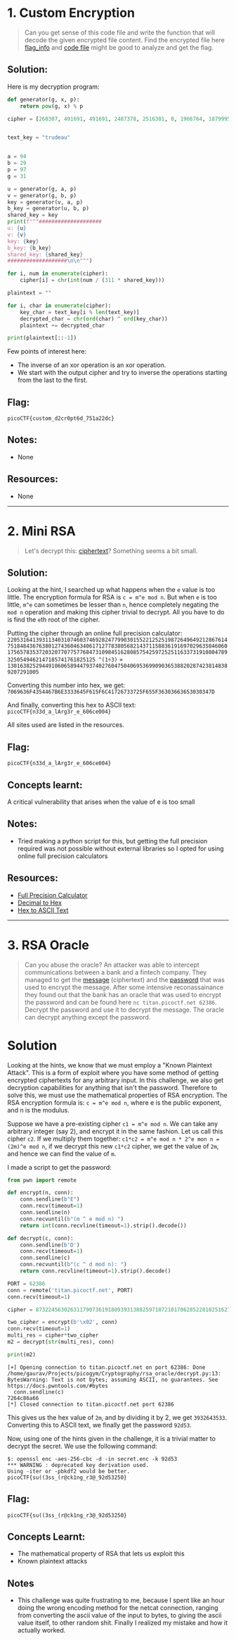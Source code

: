 # 1. Custom Encryption

> Can you get sense of this code file and write the function that will decode the given encrypted file content. Find the encrypted file here [flag_info](https://artifacts.picoctf.net/c_titan/18/enc_flag) and [code file](https://artifacts.picoctf.net/c_titan/18/custom_encryption.py) might be good to analyze and get the flag.

## Solution:

Here is my decryption program:
```python
def generator(g, x, p):
    return pow(g, x) % p

cipher = [260307, 491691, 491691, 2487378, 2516301, 0, 1966764, 1879995, 1995687, 1214766, 0, 2400609, 607383, 144615, 1966764, 0, 636306, 2487378, 28923, 1793226, 694152, 780921, 173538, 173538, 491691, 173538, 751998, 1475073, 925536, 1417227, 751998, 202461, 347076, 491691]


text_key = "trudeau"


a = 94
b = 29
p = 97
g = 31

u = generator(g, a, p)
v = generator(g, b, p)
key = generator(v, a, p)
b_key = generator(u, b, p)
shared_key = key
print(f"""####################
u: {u}
v: {v}
key: {key}
b_key: {b_key}
shared_key: {shared_key}
###################\n\n""")

for i, num in enumerate(cipher):
    cipher[i] = chr(int(num / (311 * shared_key)))

plaintext = ""

for i, char in enumerate(cipher):
    key_char = text_key[i % len(text_key)]
    decrypted_char = chr(ord(char) ^ ord(key_char))
    plaintext += decrypted_char

print(plaintext[::-1])
```
Few points of interest here:
- The inverse of an xor operation is an xor operation.
- We start with the output cipher and try to inverse the operations starting from the last to the first.

## Flag:

```
picoCTF{custom_d2cr0pt6d_751a22dc}
```

## Notes:

- None

## Resources:

- None


***

# 2. Mini RSA

> Let's decrypt this: [ciphertext](https://jupiter.challenges.picoctf.org/static/ee7e2388b45f521b285334abb5a63771/ciphertext)? Something seems a bit small.

## Solution:

Looking at the hint, I searched up what happens when the `e` value is too little. The encryption formula for RSA is `c = m^e mod n`. But when `e` is too little, `m^e` can sometimes be lesser than `n`, hence completely negating the `mod n` operation and making this cipher trivial to decrypt. All you have to do is find the `e`th root of the cipher.

Putting the cipher through an online full precision calculator:
`2205316413931134031074603746928247799030155221252519872649649212867614751848436763801274360463406171277838056821437115883619169702963504606017565783537203207707757768473109845162808575425972525116337319108047893250549462147185741761825125 ^(1÷3)`
= `13016382529449106065894479374027604750406953699090365388202874238148389207291005`

Converting this number into hex, we get:
`7069636F4354467B6E3333645F615F6C41726733725F655F36303663653030347D`

And finally, converting this hex to ASCII text:
`picoCTF{n33d_a_lArg3r_e_606ce004}`

All sites used are listed in the resources.

## Flag:

```
picoCTF{n33d_a_lArg3r_e_606ce004}
```

## Concepts learnt:

A critical vulnerability that arises when the value of e is too small

## Notes:

- Tried making a python script for this, but getting the full precision required was not possible without external libraries so I opted for using online full precision calculators

## Resources:

- [Full Precision Calculator](https://www.mathsisfun.com/calculator-precision.html)
- [Decimal to Hex](https://www.rapidtables.com/convert/number/decimal-to-hex.html)
- [Hex to ASCII Text](https://www.rapidtables.com/convert/number/hex-to-ascii.html)


***

# 3. RSA Oracle

> Can you abuse the oracle? An attacker was able to intercept communications between a bank and a fintech company. They managed to get the [message](https://artifacts.picoctf.net/c_titan/34/secret.enc) (ciphertext) and the [password](https://artifacts.picoctf.net/c_titan/34/password.enc) that was used to encrypt the message. After some intensive reconassainance they found out that the bank has an oracle that was used to encrypt the password and can be found here `nc titan.picoctf.net 62386`. Decrypt the password and use it to decrypt the message. The oracle can decrypt anything except the password.

# Solution

Looking at the hints, we know that we must employ a "Known Plaintext Attack". This is a form of exploit where you have some method of getting encrypted ciphertexts for any arbitrary input. In this challenge, we also get decryption capabilities for anything that isn't the password.
Therefore to solve this, we must use the mathematical properties of RSA encryption. The RSA encryption formula is:
`c = m^e mod n`, where e is the public exponent, and n is the modulus.

Suppose we have a pre-existing cipher `c1 = m^e mod n`. We can take any arbitrary integer (say 2), and encrypt it in the same fashion. Let us call this cipher `c2`.
If we multiply them together:
`c1*c2 = m^e mod n * 2^e mon n = (2m)^e mod n`, if we decrypt this new `c1*c2` cipher, we get the value of `2m`, and hence we can find the value of `m`.

I made a script to get the password:
```python
from pwn import remote

def encrypt(n, conn):
    conn.sendline(b"E")
    conn.recv(timeout=1)
    conn.sendline(n)
    conn.recvuntil(b"(m ^ e mod n) ")
    return int(conn.recvline(timeout=1).strip().decode())

def decrypt(c, conn):
    conn.sendline(b'D')
    conn.recv(timeout=1)
    conn.sendline(c)
    conn.recvuntil(b"(c ^ d mod n): ")
    return conn.recvline(timeout=1).strip().decode()

PORT = 62386
conn = remote('titan.picoctf.net', PORT)
conn.recv(timeout=1)

cipher = 873224563026311790736191809393138825971072101706285228102516279725246082824238887755080848591049817640245481028953722926586046994669540835757705139131212

two_cipher = encrypt(b'\x02', conn)
conn.recv(timeout=1)
multi_res = cipher*two_cipher
m2 = decrypt(str(multi_res), conn)

print(m2)
```

```console
[+] Opening connection to titan.picoctf.net on port 62386: Done
/home/gaurav/Projects/picogym/Cryptography/rsa_oracle/decrypt.py:13: BytesWarning: Text is not bytes; assuming ASCII, no guarantees. See https://docs.pwntools.com/#bytes
  conn.sendline(c)
7264c86a66
[*] Closed connection to titan.picoctf.net port 62386
```
This gives us the hex value of `2m`, and by dividing it by 2, we get `3932643533`. Converting this to ASCII text, we finally get the password `92d53`.

Now, using one of the hints given in the challenge, it is a trivial matter to decrypt the secret. We use the following command:
```console
$: openssl enc -aes-256-cbc -d -in secret.enc -k 92d53
*** WARNING : deprecated key derivation used.
Using -iter or -pbkdf2 would be better.
picoCTF{su((3ss_(r@ck1ng_r3@_92d53250}
```

## Flag:
```
picoCTF{su((3ss_(r@ck1ng_r3@_92d53250}
```

## Concepts Learnt:
- The mathematical property of RSA that lets us exploit this
- Known plaintext attacks

## Notes
- This challenge was quite frustrating to me, because I spent like an hour doing the wrong encoding method for the netcat connection, ranging from converting the ascii value of the input to bytes, to giving the ascii value itself, to other random shit. Finally I realized my mistake and how it actually worked.
